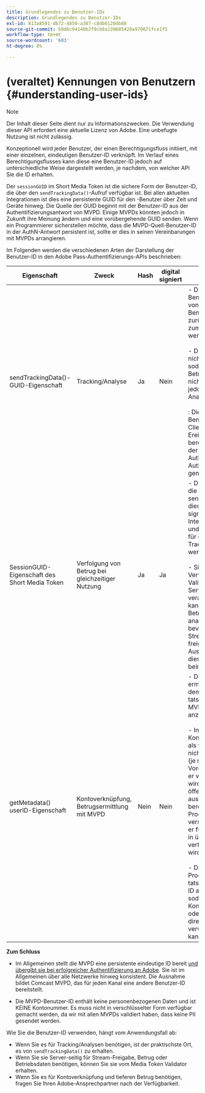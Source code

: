 ```yaml
---
title: Grundlegendes zu Benutzer-IDs
description: Grundlegendes zu Benutzer-IDs
exl-id: 813a8501-db72-4850-a387-c8db6120db80
source-git-commit: b0d6c94148b2f9cb8a139685420a970671fce1f5
workflow-type: tm+mt
source-wordcount: '603'
ht-degree: 0%

---
```


# (veraltet) Kennungen von Benutzern {#understanding-user-ids}

>[!NOTE]
>
>Der Inhalt dieser Seite dient nur zu Informationszwecken. Die Verwendung dieser API erfordert eine aktuelle Lizenz von Adobe. Eine unbefugte Nutzung ist nicht zulässig.

Konzeptionell wird jeder Benutzer, der einen Berechtigungsfluss initiiert, mit einer einzelnen, eindeutigen Benutzer-ID verknüpft. Im Verlauf eines Berechtigungsflusses kann diese eine Benutzer-ID jedoch auf unterschiedliche Weise dargestellt werden, je nachdem, von welcher API Sie die ID erhalten.

Der `sessionGUID` im Short Media Token ist die sichere Form der Benutzer-ID, die über den `sendTrackingData()`-Aufruf verfügbar ist. Bei allen aktuellen Integrationen ist dies eine persistente GUID für den -Benutzer über Zeit und Geräte hinweg. Die Quelle der GUID beginnt mit der Benutzer-ID aus der Authentifizierungsantwort von MVPD. Einige MVPDs könnten jedoch in Zukunft ihre Meinung ändern und eine vorübergehende GUID senden. Wenn ein Programmierer sicherstellen möchte, dass die MVPD-Quell-Benutzer-ID in der AuthN-Antwort persistent ist, sollte er dies in seinen Vereinbarungen mit MVPDs arrangieren.

Im Folgenden werden die verschiedenen Arten der Darstellung der Benutzer-ID in den Adobe Pass-Authentifizierungs-APIs beschrieben:

| Eigenschaft | Zweck | Hash | digital signiert | Beschreibung |
| --- | --- | --- | --- | --- |
| sendTrackingData()-GUID-Eigenschaft | Tracking/Analyse | Ja | Nein | - Die MVPD-Benutzer-ID, gehasht von Adobe. Die Benutzer-ID kann nicht zurück zur Quelle bis zum MVPD verfolgt werden. </br> </br> - Diese Form der ID ist nicht digital signiert, sodass sie für die Betrugsbekämpfung nicht sicher ist. Es ist jedoch gut genug für Analysen.  </br> </br> : Diese Form der Benutzer-ID wird Client-seitig für alle Ereignisse bereitgestellt, die von der Adobe Pass-Authentifizierung im AuthN-/AuthZ-Fluss generiert werden. |
| SessionGUID-Eigenschaft des Short Media Token | Verfolgung von Betrug bei gleichzeitiger Nutzung | Ja | Ja | - Dies ist dasselbe wie die Benutzer-ID über sendTrackingData(), diese ist jedoch digital signiert, um ihre Integrität zu schützen, und ist gut genug, um für das Betrugs-Tracking verwendet zu werden. </br> </br> - Sie sollte nach Verwendung unserer Validator-Bibliothek Server-seitig verarbeitet werden und kann auf Betrugsmuster analysiert werden, bevor der Video-Stream an den Client freigegeben wird.  Die Ausführung einer dieser Aufgaben liegt beim Programmierer. |
| getMetadata() userID-Eigenschaft | Kontoverknüpfung, Betrugsermittlung mit MVPD | Nein | Nein | - Diese Eigenschaft ermöglicht es Adobe, dem Programmierer die tatsächliche Quell-MVPD-Benutzer-ID anzuzeigen. </br> </br> - In der Adobe-Konfiguration kann sie als verschlüsselt oder nicht festgelegt werden (je nach MVPD-Voreinstellung). Wenn er verschlüsselt wird, wird er mit dem öffentlichen Schlüssel aus dem dem Adobe bereitgestellten Programmiererzertifikat verschlüsselt, sodass er für den Client nicht in übersichtlicher Form verfügbar gemacht wird. </br> </br> - Dadurch erhält der Programmierer die tatsächliche Benutzer-ID aus der MVPD, sodass sie für die Kontoverknüpfung oder Betrugsermittlung direkt mit der MVPD verwendet werden kann. |


**Zum Schluss**

* Im Allgemeinen stellt die MVPD eine persistente eindeutige ID bereit <u>und übergibt sie bei erfolgreicher Authentifizierung an Adobe</u>. Sie ist im Allgemeinen über alle Netzwerke hinweg konsistent. Die Ausnahme bildet Comcast MVPD, das für jeden Kanal eine andere Benutzer-ID bereitstellt.

* Die MVPD-Benutzer-ID enthält keine personenbezogenen Daten und ist KEINE Kontonummer. Es muss nicht in verschlüsselter Form verfügbar gemacht werden, da wir mit allen MVPDs validiert haben, dass keine PII gesendet werden.

Wie Sie die Benutzer-ID verwenden, hängt vom Anwendungsfall ab:

* Wenn Sie es für Tracking/Analysen benötigen, ist der praktischste Ort, es von `sendTrackingData()` zu erhalten.
* Wenn Sie sie Server-seitig für Stream-Freigabe, Betrug oder Betriebsdaten benötigen, können Sie sie vom Media Token Validator erhalten.
* Wenn Sie es für Kontoverknüpfung und tieferen Betrug benötigen, fragen Sie Ihren Adobe-Ansprechpartner nach der Verfügbarkeit.
